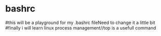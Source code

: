 # bashrc
#this will be a playground for my .bashrc fileNeed to change it a little bit
#finally i will learn linux process management//top is a usefull command
